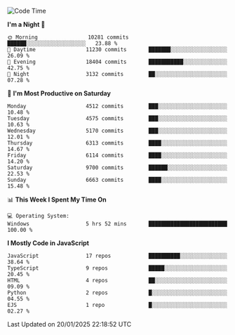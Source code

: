 <!--START_SECTION:waka-->
![Code Time](http://img.shields.io/badge/Code%20Time-3%2C498%20hrs%2059%20mins-blue)

**I'm a Night 🦉** 

```text
🌞 Morning                10281 commits       ██████░░░░░░░░░░░░░░░░░░░   23.88 % 
🌆 Daytime                11230 commits       ███████░░░░░░░░░░░░░░░░░░   26.09 % 
🌃 Evening                18404 commits       ███████████░░░░░░░░░░░░░░   42.75 % 
🌙 Night                  3132 commits        ██░░░░░░░░░░░░░░░░░░░░░░░   07.28 % 
```
📅 **I'm Most Productive on Saturday** 

```text
Monday                   4512 commits        ███░░░░░░░░░░░░░░░░░░░░░░   10.48 % 
Tuesday                  4575 commits        ███░░░░░░░░░░░░░░░░░░░░░░   10.63 % 
Wednesday                5170 commits        ███░░░░░░░░░░░░░░░░░░░░░░   12.01 % 
Thursday                 6313 commits        ████░░░░░░░░░░░░░░░░░░░░░   14.67 % 
Friday                   6114 commits        ████░░░░░░░░░░░░░░░░░░░░░   14.20 % 
Saturday                 9700 commits        ██████░░░░░░░░░░░░░░░░░░░   22.53 % 
Sunday                   6663 commits        ████░░░░░░░░░░░░░░░░░░░░░   15.48 % 
```


📊 **This Week I Spent My Time On** 

```text
💻 Operating System: 
Windows                  5 hrs 52 mins       █████████████████████████   100.00 % 
```

**I Mostly Code in JavaScript** 

```text
JavaScript               17 repos            ██████████░░░░░░░░░░░░░░░   38.64 % 
TypeScript               9 repos             █████░░░░░░░░░░░░░░░░░░░░   20.45 % 
HTML                     4 repos             ██░░░░░░░░░░░░░░░░░░░░░░░   09.09 % 
Python                   2 repos             █░░░░░░░░░░░░░░░░░░░░░░░░   04.55 % 
EJS                      1 repo              █░░░░░░░░░░░░░░░░░░░░░░░░   02.27 % 
```




 Last Updated on 20/01/2025 22:18:52 UTC
<!--END_SECTION:waka-->

<!--
**likaiqiang/likaiqiang** is a ✨ _special_ ✨ repository because its `README.md` (this file) appears on your GitHub profile.

Here are some ideas to get you started:

- 🔭 I’m currently working on ...
- 🌱 I’m currently learning ...
- 👯 I’m looking to collaborate on ...
- 🤔 I’m looking for help with ...
- 💬 Ask me about ...
- 📫 How to reach me: ...
- 😄 Pronouns: ...
- ⚡ Fun fact: ...
-->
